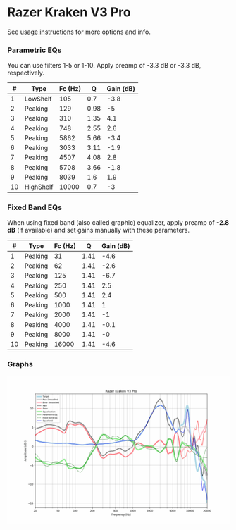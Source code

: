 # Razer Kraken V3 Pro
See [usage instructions](https://github.com/jaakkopasanen/AutoEq#usage) for more options and info.

### Parametric EQs
You can use filters 1-5 or 1-10. Apply preamp of -3.3 dB or -3.3 dB, respectively.

|   # | Type      |   Fc (Hz) |    Q |   Gain (dB) |
|-----|-----------|-----------|------|-------------|
|   1 | LowShelf  |       105 | 0.7  |        -3.8 |
|   2 | Peaking   |       129 | 0.98 |        -5   |
|   3 | Peaking   |       310 | 1.35 |         4.1 |
|   4 | Peaking   |       748 | 2.55 |         2.6 |
|   5 | Peaking   |      5862 | 5.66 |        -3.4 |
|   6 | Peaking   |      3033 | 3.11 |        -1.9 |
|   7 | Peaking   |      4507 | 4.08 |         2.8 |
|   8 | Peaking   |      5708 | 3.66 |        -1.8 |
|   9 | Peaking   |      8039 | 1.6  |         1.9 |
|  10 | HighShelf |     10000 | 0.7  |        -3   |

### Fixed Band EQs
When using fixed band (also called graphic) equalizer, apply preamp of **-2.8 dB** (if available) and set gains manually with these parameters.

|   # | Type    |   Fc (Hz) |    Q |   Gain (dB) |
|-----|---------|-----------|------|-------------|
|   1 | Peaking |        31 | 1.41 |        -4.6 |
|   2 | Peaking |        62 | 1.41 |        -2.6 |
|   3 | Peaking |       125 | 1.41 |        -6.7 |
|   4 | Peaking |       250 | 1.41 |         2.5 |
|   5 | Peaking |       500 | 1.41 |         2.4 |
|   6 | Peaking |      1000 | 1.41 |         1   |
|   7 | Peaking |      2000 | 1.41 |        -1   |
|   8 | Peaking |      4000 | 1.41 |        -0.1 |
|   9 | Peaking |      8000 | 1.41 |        -0   |
|  10 | Peaking |     16000 | 1.41 |        -4.6 |

### Graphs
![](./Razer%20Kraken%20V3%20Pro.png)
